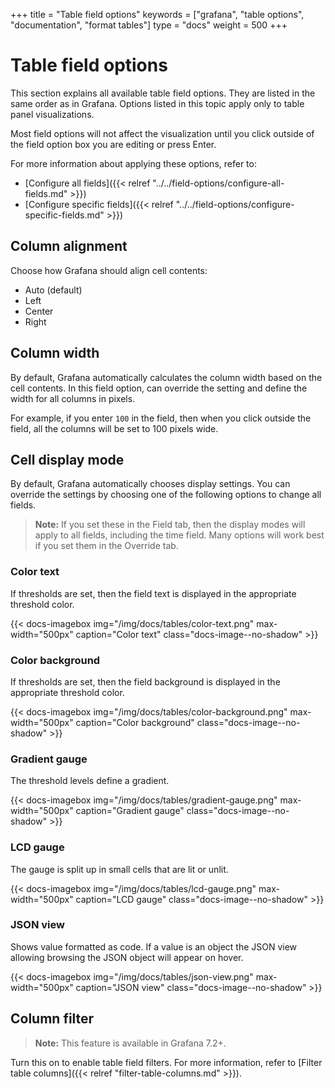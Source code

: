 +++
title = "Table field options"
keywords = ["grafana", "table options", "documentation", "format tables"]
type = "docs"
weight = 500
+++

# Table field options

This section explains all available table field options. They are listed in the same order as in Grafana. Options listed in this topic apply only to table panel visualizations.

Most field options will not affect the visualization until you click outside of the field option box you are editing or press Enter.

For more information about applying these options, refer to:
- [Configure all fields]({{< relref "../../field-options/configure-all-fields.md" >}})
- [Configure specific fields]({{< relref "../../field-options/configure-specific-fields.md" >}})

## Column alignment

Choose how Grafana should align cell contents:

- Auto (default)
- Left
- Center
- Right

## Column width

By default, Grafana automatically calculates the column width based on the cell contents. In this field option, can override the setting and define the width for all columns in pixels.

For example, if you enter `100` in the field, then when you click outside the field, all the columns will be set to 100 pixels wide.

## Cell display mode

By default, Grafana automatically chooses display settings. You can override the settings by choosing one of the following options to change all fields.

> **Note:** If you set these in the Field tab, then the display modes will apply to all fields, including the time field. Many options will work best if you set them in the Override tab.

### Color text

If thresholds are set, then the field text is displayed in the appropriate threshold color.

{{< docs-imagebox img="/img/docs/tables/color-text.png" max-width="500px" caption="Color text" class="docs-image--no-shadow" >}}

### Color background

If thresholds are set, then the field background is displayed in the appropriate threshold color.

{{< docs-imagebox img="/img/docs/tables/color-background.png" max-width="500px" caption="Color background" class="docs-image--no-shadow" >}}

### Gradient gauge

The threshold levels define a gradient.

{{< docs-imagebox img="/img/docs/tables/gradient-gauge.png" max-width="500px" caption="Gradient gauge" class="docs-image--no-shadow" >}}

### LCD gauge

The gauge is split up in small cells that are lit or unlit.

{{< docs-imagebox img="/img/docs/tables/lcd-gauge.png" max-width="500px" caption="LCD gauge" class="docs-image--no-shadow" >}}

### JSON view

Shows value formatted as code. If a value is an object the JSON view allowing browsing the JSON object will appear on hover.

{{< docs-imagebox img="/img/docs/tables/json-view.png" max-width="500px" caption="JSON view" class="docs-image--no-shadow" >}}

## Column filter

> **Note:** This feature is available in Grafana 7.2+.
> 
Turn this on to enable table field filters. For more information, refer to [Filter table columns]({{< relref "filter-table-columns.md" >}}).
